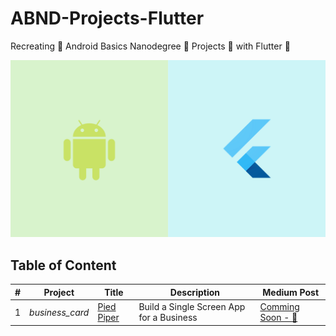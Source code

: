 # ABND-Projects-Flutter
Recreating :repeat: Android Basics Nanodegree :ledger: Projects :pencil: with Flutter :blue_heart:

<a href="https://medium.com/@piedcipher/series-recreating-android-basics-nanodegree-projects-with-flutter-fdd1ccd2988f"><img src="series-featured-image.png" /></a>

## Table of Content

| # | Project | Title | Description | Medium Post |
| --- | --- | --- | --- | --- |
| 1 | _business_card_ | [Pied Piper](https://github.com/piedcipher/ABND-Projects-Flutter/tree/master/%231.Business-Card/business_card) | Build a Single Screen App for a Business | [Comming Soon - :newspaper:]() |

